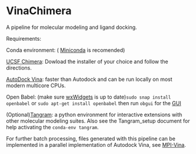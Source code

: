 # VinaChimera
A pipeline for molecular modeling and ligand docking.

Requirements:

Conda environment: ( [Miniconda](https://docs.conda.io/en/latest/miniconda.html#) is recomended)


[UCSF Chimera](https://www.cgl.ucsf.edu/chimera/download.html): Dowload the installer of your choice and follow the directions.

[AutoDock Vina](http://vina.scripps.edu/index.html): faster than Autodock and can be run locally on most modern multicore CPUs.

Open Babel: (make sure [wxWidgets](https://wiki.wxwidgets.org/Installing_and_configuring_under_Ubuntu) is up to date)```sudo snap install openbabel``` or ```sudo apt-get install openbabel```
then run ```obgui``` for the [GUI](https://open-babel.readthedocs.io/en/latest/GUI/GUI.html)

(Optional)[Tangram](https://github.com/insilichem/tangram): a python environment for interactive extensions with other molecular modeling suites. Also see the Tangram_setup document for help activating the ```conda-env tangram```.

For further batch processing, files generated with this pipeline can be implemented in a parallel implementation of Autodock Vina, see [MPI-Vina](https://github.com/mokarrom/mpi-vina).


